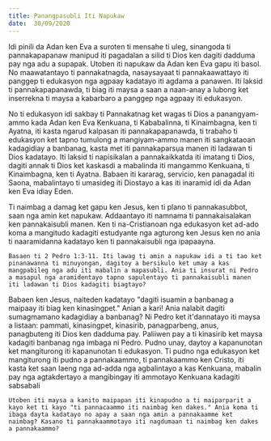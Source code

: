 ```yaml
---
title: Panangpasubli Iti Napukaw
date:  30/09/2020
---
```


Idi pinili da Adan ken Eva a suroten ti mensahe ti uleg, sinangoda ti pannakapapanaw manipud iti pagadalan a silid ti Dios ken dagiti dadduma pay nga adu a supapak. Utoben iti napukaw da Adan ken Eva gapu iti basol. No maawatantayo ti pannakatnagda, nasaysayaat ti pannakaawattayo iti panggep ti edukasyon nga agpaay kadatayo iti agdama a panawen. Iti laksid ti pannakapapanawda, ti biag iti maysa a saan a naan-anay a lubong ket inserrekna ti maysa a kabarbaro a panggep nga agpaay iti edukasyon.

No ti edukasyon idi sakbay ti Pannakatnag ket wagas ti Dios a panangyam- ammo kada Adan ken Eva Kenkuana, ti Kababalinna, ti Kinaimbagna, ken ti Ayatna, iti kasta ngarud kalpasan iti pannakapapanawda, ti trabaho ti edukasyon ket tapno tumulong a mangiyam-ammo manen iti sangkataoan kadagidiay a banbanag, kasta met iti pannakaparsụa manen iti ladawan ti Dios kadatayo. Iti laksid ti napisikalan a pannakaikkatda iti imatang ti Dios, dagiti annak ti Dios ket kaskasdi a mabalinda iti mangammo Kenkuana, ti Kinaimbagna, ken ti Ayatna. Babaen iti kararag, servicio, ken panagadal iti Saona, mabalintayo ti umasideg iti Diostayo a kas iti inaramid idi da Adan ken Eva idiay Eden.

Ti naimbag a damag ket gapu ken Jesus, ken ti plano ti pannakasubbot, saan nga amin ket napukaw. Addaantayo iti namnama ti pannakaisalakan ken pannakaisubli manen. Ken ti na-Cristianoan nga edukasyon ket ad-ado koma a mangitudo kadagiti estudyante nga agturong ken Jesus ken no ania ti naaramidanna kadatayo ken ti pannakaisubli nga ipapaayna.

`Basaen ti 2 Pedro 1:3-11. Iti lawag ti amin a napukaw idi a ti tao ket pinanawanna ti minuyongan, dagitoy a bersikulo ket umay a kas mangpabileg nga adu iti mabalin a mapasubli. Ania ti insurat ni Pedro a masapul nga aramidentayo tapno sapulentayo ti pannakaisubli manen iti ladawan ti Dios kadagiti biagtayo?`

Babaen ken Jesus, naiteden kadatayo "dagiti isuamin a banbanag a maipaay iti biag ken kinasingpet." Anian a kari! Ania nalabit dagiti sumagmamano kadagidiay a banbanag? Ni Pedro ket it'dannatayo iti maysa a listaan: pammati, kinasingpet, kinasirib, panagparbeng, anus, panagbuteng iti Dios ken dadduma pay. Paliiwen pay a ti kinasirib ket maysa kadagiti banbanag nga imbaga ni Pedro. Pudno unay, daytoy a kapanunotan ket mangiturong iti kapanunotan ti edukasyon. Ti pudno nga edukasyon ket mangiturong iti pudno a pannakaammo, ti pannakaammo ken Cristo, iti kasta ket saan laeng nga ad-adda nga agbalintayo a kas Kenkuana, mabalin pay nga agtakdertayo a mangibingay iti ammotayo Kenkuana kadagiti sabsabali

`Utoben iti maysa a kanito maipapan iti kinapudno a ti maiparparit a kayo ket ti kayo "ti pannacaammo iti naimbag ken dakes." Ania koma ti ibaga dayta kadatayo no apay a saan nga amin a pannakaamme ket naimbag? Kasano ti pannakaammotayo iti nagdumaan ti naimbag ken dakes a pannakaammo?`